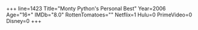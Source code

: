 +++
line=1423
Title="Monty Python's Personal Best"
Year=2006
Age="16+"
IMDb="8.0"
RottenTomatoes=""
Netflix=1
Hulu=0
PrimeVideo=0
Disney=0
+++

